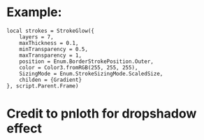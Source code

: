 # Example:
```luau
local strokes = StrokeGlow({
	layers = 7,
	maxThickness = 0.1,
	minTransparency = 0.5,
	maxTransparency = 1,
	position = Enum.BorderStrokePosition.Outer,
	color = Color3.fromRGB(255, 255, 255),
	SizingMode = Enum.StrokeSizingMode.ScaledSize,
	childen = {Gradient}
}, script.Parent.Frame)
```

# Credit to pnloth for dropshadow effect
